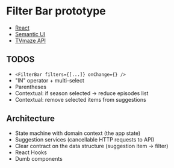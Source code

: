 # Filter Bar prototype

- [React](https://reactjs.org/)
- [Semantic UI](https://react.semantic-ui.com/)
- [TVmaze API](https://www.tvmaze.com/api)

## TODOS

- `<FilterBar filters={[...]} onChange={} />`
- "IN" operator + multi-select
- Parentheses
- Contextual: if season selected -> reduce episodes list
- Contextual: remove selected items from suggestions

## Architecture

- State machine with domain context (the app state)
- Suggestion services (cancellable HTTP requests to API)
- Clear contract on the data structure (suggestion item -> filter)
- React Hooks
- Dumb components
